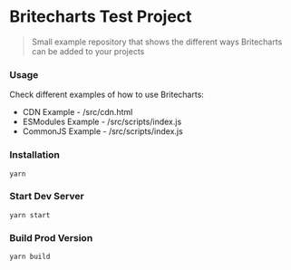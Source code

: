 # Britecharts Test Project

> Small example repository that shows the different ways Britecharts can be added to your projects

### Usage
Check different examples of how to use Britecharts:
* CDN Example - /src/cdn.html
* ESModules Example - /src/scripts/index.js
* CommonJS Example - /src/scripts/index.js

### Installation
```
yarn
```

### Start Dev Server
```
yarn start
```

### Build Prod Version
```
yarn build
```